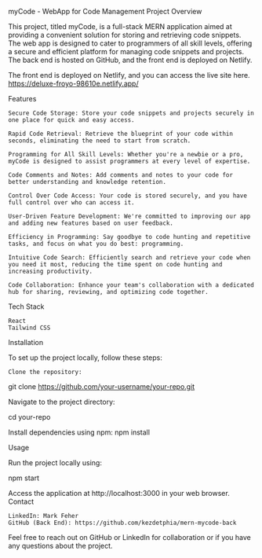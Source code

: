 myCode - WebApp for Code Management
Project Overview

This project, titled myCode, is a full-stack MERN application aimed at providing a convenient solution for storing and retrieving code snippets. The web app is designed to cater to programmers of all skill levels, offering a secure and efficient platform for managing code snippets and projects. The back end is hosted on GitHub, and the front end is deployed on Netlify.

The front end is deployed on Netlify, and you can access the live site here.
https://deluxe-froyo-98610e.netlify.app/

Features

    Secure Code Storage: Store your code snippets and projects securely in one place for quick and easy access.

    Rapid Code Retrieval: Retrieve the blueprint of your code within seconds, eliminating the need to start from scratch.

    Programming for All Skill Levels: Whether you're a newbie or a pro, myCode is designed to assist programmers at every level of expertise.

    Code Comments and Notes: Add comments and notes to your code for better understanding and knowledge retention.

    Control Over Code Access: Your code is stored securely, and you have full control over who can access it.

    User-Driven Feature Development: We're committed to improving our app and adding new features based on user feedback.

    Efficiency in Programming: Say goodbye to code hunting and repetitive tasks, and focus on what you do best: programming.

    Intuitive Code Search: Efficiently search and retrieve your code when you need it most, reducing the time spent on code hunting and increasing productivity.

    Code Collaboration: Enhance your team's collaboration with a dedicated hub for sharing, reviewing, and optimizing code together.

Tech Stack

    React
    Tailwind CSS
   
Installation

To set up the project locally, follow these steps:

    Clone the repository:

git clone https://github.com/your-username/your-repo.git

Navigate to the project directory:

cd your-repo

Install dependencies using npm:
    npm install

Usage

Run the project locally using:

npm start

Access the application at http://localhost:3000 in your web browser.
Contact

    LinkedIn: Mark Feher
    GitHub (Back End): https://github.com/kezdetphia/mern-mycode-back

Feel free to reach out on GitHub or LinkedIn for collaboration or if you have any questions about the project.